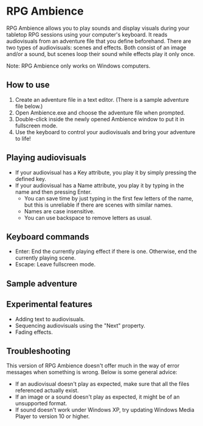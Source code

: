 # RPG Ambience
RPG Ambience allows you to play sounds and display visuals during your tabletop RPG sessions using your computer's keyboard. It reads audiovisuals from an adventure file that you define beforehand. There are two types of audiovisuals: scenes and effects. Both consist of an image and/or a sound, but scenes loop their sound while effects play it only once.

Note: RPG Ambience only works on Windows computers.

## How to use
1. Create an adventure file in a text editor. (There is a sample adventure file below.)
2. Open Ambience.exe and choose the adventure file when prompted.
3. Double-click inside the newly opened Ambience window to put it in fullscreen mode.
4. Use the keyboard to control your audiovisuals and bring your adventure to life!

## Playing audiovisuals
- If your audiovisual has a Key attribute, you play it by simply pressing the defined key.
- If your audiovisual has a Name attribute, you play it by typing in the name and then pressing Enter.
    - You can save time by just typing in the first few letters of the name, but this is unreliable if there are scenes with similar names.
    - Names are case insensitive.
    - You can use backspace to remove letters as usual.

## Keyboard commands
- Enter: End the currently playing effect if there is one. Otherwise, end the currently playing scene.
- Escape: Leave fullscreen mode.

## Sample adventure
<Adventure xmlns="clr-namespace:Ambience;assembly=Ambience">
    <Adventure.Scenes>
        <!-- Scene with key. -->
        <AudioVisual
            Key="F1"
            Sound="C:\Music\Forest.mp3"
            Image="C:\Images\Forest.jpg"/>
        <!-- Scene with name. -->
        <AudioVisual
            Name="Cave"
            Sound="C:\Music\Cave.mp3"
            Image="C:\Images\Cave.mp3"/>
    </Adventure.Scenes>
    <Adventure.Effects>
        <!-- Effect with image and white background. -->
        <AudioVisual
            Key="F2"
            Image="C:\Images\Ogre.jpg"
            Background="White"/>
        <!-- Sound effect. -->
        <AudioVisual
            Key="F3"
            Sound="C:\Sounds\Dragon.mp3"/>
    </Adventure.Effects>
</Adventure>

## Experimental features
- Adding text to audiovisuals.
- Sequencing audiovisuals using the "Next" property.
- Fading effects.

## Troubleshooting
This version of RPG Ambience doesn't offer much in the way of error messages when something is wrong. Below is some general advice:

- If an audiovisual doesn't play as expected, make sure that all the files referenced actually exist.
- If an image or a sound doesn't play as expected, it might be of an unsupported format.
- If sound doesn't work under Windows XP, try updating Windows Media Player to version 10 or higher.